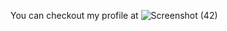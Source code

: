 You can checkout my profile at ![Screenshot (42)](https://user-images.githubusercontent.com/64276267/159688648-1a8517a0-8f0b-44b0-8b00-e81dde4ba058.png)

